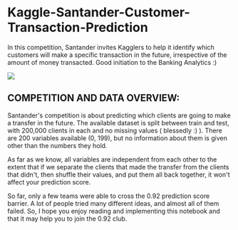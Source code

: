 # Kaggle-Santander-Customer-Transaction-Prediction
In this competition, Santander invites Kagglers to help it identify which customers will make a specific transaction in the future, irrespective of the amount of money transacted. Good initiation to the Banking Analytics :)

<img src="https://ichef.bbci.co.uk/news/660/cpsprodpb/144B7/production/_104872138_santander2.jpg" align="middle">

## COMPETITION AND DATA OVERVIEW:
Santander's competition is about predicting which clients are going to make a transfer in the future. The available dataset is split between train and test, with 200,000 clients in each and no missing values ( blessedly :) ). There are 200 variables available (0, 199), but no information about them is given other than the numbers they hold.

As far as we know, all variables are independent from each other to the extent that if we separate the clients that made the transfer from the clients that didn't, then shuffle their values, and put them all back together, it won't affect your prediction score.

So far, only a few teams were able to cross the 0.92 prediction score barrier. A lot of people tried many different ideas, and almost all of them failed. So, I hope you enjoy reading and implementing this notebook and that it may help you to join the 0.92 club.
